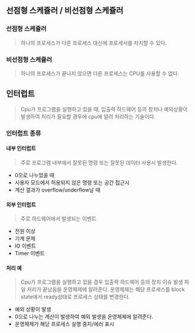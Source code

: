 ## 선점형 스케쥴러 / 비선점형 스케쥴러

### 선점형 스케쥴러

> 하나의 프로세스가 다른 프로세스 대신에 프로세서를 차지할 수 있다.

### 비선점형 스케쥴러

> 하나의 프로세스가 끝나지 않으면 다른 프로세스는 CPU를 사용할 수 없다.

## 인터럽트

> Cpu가 프로그램을 실행하고 있을 때, 입출력 하드웨어 등의 장치나 예외상황이 발생하여 처리가 필요할 경우에 cpu에 알려 처리하는 기술이다.


### 인터럽트 종류

#### 내부 인터럽트

> 주로 프로그램 내부에서 잘못된 명령 또는 잘못된 데이터 사용시 발생한다.
  
  * 0으로 나누었을 때
  * 사용자 모드에서 허용되지 않은 명령 또는 공간 접근시
  * 계산 결과가 overflow/underflow날 때

#### 외부 인터럽트

> 주로 하드웨어에서 발생되는 이벤트 
   
   * 전원 이상
   * 기계 문제
   * IO 이벤트
   * Timer 이벤트

#### 처리 예

> Cpu가 프로그램을 실행하고 있을 경우
 입출력 하드웨어 등의 장치 이슈 발생
   파일 처리가 끝났음을 운영체제에 알려준다.
   운영체제는 해당 프로세스를 block state에서 ready상태로 프로세스 상태를 변경한다.

  * 예외 상황이 발생
   * 0으로 나누는 계산이 발생하여 예외 발생을 운영체제에 알려준다.
   * 운영체제가 해당 프로세스 실행 중지/에러 표시

